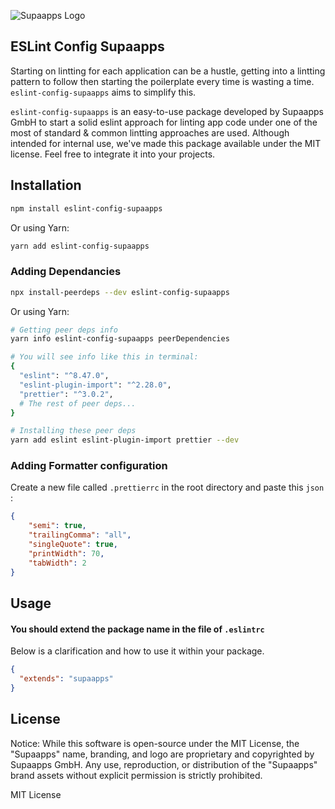 
![Supaapps Logo](https://supaapps.com/wp-content/uploads/logo.png)

## ESLint Config Supaapps

Starting on lintting for each application can be a hustle, getting into a lintting pattern to follow then starting the poilerplate every time is wasting a time. `eslint-config-supaapps` aims to simplify this. 

`eslint-config-supaapps` is an easy-to-use package developed by Supaapps GmbH to start a solid eslint approach for linting app code under one of the most of standard & common lintting approaches are used. Although intended for internal use, we've made this package available under the MIT license. Feel free to integrate it into your projects.



## Installation

```bash
npm install eslint-config-supaapps
```
Or using Yarn:
```bash
yarn add eslint-config-supaapps
```

### Adding Dependancies

```bash
npx install-peerdeps --dev eslint-config-supaapps
```
Or using Yarn:
```bash
# Getting peer deps info
yarn info eslint-config-supaapps peerDependencies

# You will see info like this in terminal:
{
  "eslint": "^8.47.0",
  "eslint-plugin-import": "^2.28.0",
  "prettier": "^3.0.2",
  # The rest of peer deps...
}

# Installing these peer deps
yarn add eslint eslint-plugin-import prettier --dev
```

### Adding Formatter configuration
Create a new file called `.prettierrc` in the root directory and paste this `json` :

```json
{
    "semi": true,
    "trailingComma": "all",
    "singleQuote": true,
    "printWidth": 70,
    "tabWidth": 2
}
```

## Usage

#### You should extend the package name in the file of `.eslintrc`
Below is a clarification and how to use it within your package.

```json
{
  "extends": "supaapps"
}
```

## License

Notice:  While this software is open-source under the MIT License, the "Supaapps" name, branding, and logo are proprietary and copyrighted by Supaapps GmbH. Any use, reproduction, or distribution of the "Supaapps" brand assets without explicit permission is strictly prohibited.

MIT License